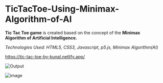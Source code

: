 # TicTacToe-Using-Minimax-Algorithm-of-AI
<b>Tic Tac Toe game</b> is created based on the concept of the <b>Minimax Algorithm of Artificial Intelligence.</b> 


<i>Technologies Used: HTML5, CSS3, Javascript, p5.js, Minimax Algorithm(AI)</i>

https://tic-tac-toe-by-kunal.netlify.app/

![Output](https://user-images.githubusercontent.com/54462993/120933832-97cf7f00-c719-11eb-894f-1ac0e10a75df.jpg)


![image](https://user-images.githubusercontent.com/54462993/120933810-7ff7fb00-c719-11eb-855a-8240da923bbc.png)

